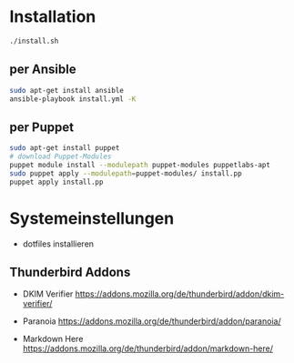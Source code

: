 # Installation

```bash
./install.sh
```

## per Ansible
```bash
sudo apt-get install ansible
ansible-playbook install.yml -K
```

## per Puppet
```bash
sudo apt-get install puppet
# download Puppet-Modules
puppet module install --modulepath puppet-modules puppetlabs-apt
sudo puppet apply --modulepath=puppet-modules/ install.pp
puppet apply install.pp
```

# Systemeinstellungen

* dotfiles installieren

## Thunderbird Addons
* DKIM Verifier
  https://addons.mozilla.org/de/thunderbird/addon/dkim-verifier/

* Paranoia
  https://addons.mozilla.org/de/thunderbird/addon/paranoia/

* Markdown Here
  https://addons.mozilla.org/de/thunderbird/addon/markdown-here/
